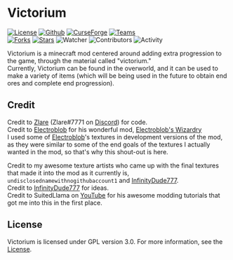 # Victorium
 [![License](https://img.shields.io/badge/License-GPL%203.0-blue?style=for-the-badge)](LICENSE)
[![Github](https://img.shields.io/badge/victorium-red?style=for-the-badge&logo=github)](https://www.github.com/FlareStormGaming/victorium)
[![CurseForge](https://img.shields.io/badge/victorium-6441A4?style=for-the-badge&logo=curseforge&logoColor=white)](https://www.curseforge.com/minecraft/mc-mods/victorium)
[![Teams](https://img.shields.io/badge/Teams-6264A7?style=for-the-badge&logo=Microsoft%20Teams&logoColor=white)](https://teams.microsoft.com)\
[![Forks](https://img.shields.io/github/forks/FlareStormGaming/victorium?logo=github&style=for-the-badge)]()
[![Stars](https://img.shields.io/github/stars/FlareStormGaming/victorium?color=gold&logo=github&logoColor=gold&style=for-the-badge)]()
![Watcher](https://img.shields.io/github/watchers/FlareStormGaming/victorium?color=red&logo=github&logoColor=red&style=for-the-badge)
![Contributors](https://img.shields.io/github/contributors/FlareStormGaming/victorium?color=turquoise&logo=github&logoColor=turquoise&style=for-the-badge)
![Activity](https://img.shields.io/github/commit-activity/m/FlareStormGaming/victorium?color=gree&style=for-the-badge)
<!-- [![Discord](https://img.shields.io/discord/966251626698526730?style=for-the-badge)](https://discord.gg/4NQ3SPXsKJ)\-->
Victorium is a minecraft mod centered around adding extra progression to the game, through the material called "victorium."
\
Currently, Victorium can be found in the overworld, and it can be used to make a variety of items (which will be being used in the future to obtain end ores and complete end progression). 

## Credit
Credit to [Zlare](https://github.com/FlareStormGaming) (Zlare#7771 on [Discord](https://discord.com)) for code. \
Credit to [Electroblob](https://github.com/Electroblob77) for his wonderful mod, [Electroblob's Wizardry](https://github.com/Electroblob77/Wizardry)\
  I used some of [Electroblob](https://github.com/Electroblob77)'s textures in development versions of the mod, as they were similar to some of the end goals of the       textures I actually wanted in the mod, so that's why this shout-out is here. 
  
Credit to my awesome texture artists who came up with the final textures that made it into the mod as it currently is, `undisclosednamewithnogithubaccount1` and [InfinityDude777](https://www.github.com/InfinityDude777).\
Credit to [InfinityDude777](https://www.github.com/InfinityDude777) for ideas.\
Credit to SuitedLlama on [YouTube](https://www.youtube.com) for his awesome modding tutorials that got me into this in the first place. 

## License
Victorium is licensed under GPL version 3.0. For more information, see the [License](LICENSE). 
